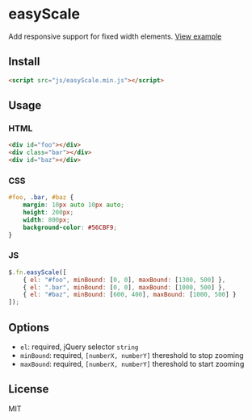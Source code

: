 # easyScale
Add responsive support for fixed width elements. [View example](http://ewind.us/platform/doc/easy-scale.html)


## Install
``` html
<script src="js/easyScale.min.js"></script>
```


## Usage

### HTML
``` html
<div id="foo"></div>
<div class="bar"></div>
<div id="baz"></div>
```

### CSS
``` css
#foo, .bar, #baz {
    margin: 10px auto 10px auto;
    height: 200px;
    width: 800px;
    background-color: #56CBF9;
}
```

### JS
``` js
$.fn.easyScale([
    { el: "#foo", minBound: [0, 0], maxBound: [1300, 500] },
    { el: ".bar", minBound: [0, 0], maxBound: [1000, 500] },
    { el: "#baz", minBound: [600, 400], maxBound: [1000, 500] }
]);
```


## Options
* `el`: required, jQuery selector `string`
* `minBound`: required, `[numberX, numberY]` thereshold to stop zooming
* `maxBound`: required, `[numberX, numberY]` thereshold to start zooming


## License
MIT
